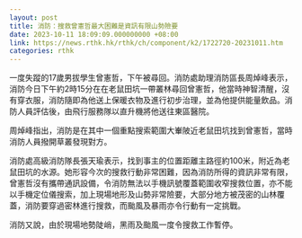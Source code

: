 ```yaml
---
layout: post
title: 消防：搜救曾憲哲最大困難是資訊有限山勢險要
date: 2023-10-11 18:09:09.000000000 +08:00
link: https://news.rthk.hk/rthk/ch/component/k2/1722720-20231011.htm
categories: rthk
---
```


一度失蹤的17歲男拔學生曾憲哲，下午被尋回。消防處助理消防區長周焯峰表示，消防今日下午約2時15分在在老鼠田坑一帶叢林尋回曾憲哲，他當時神智清醒，沒有穿衣服，消防隨即為他送上保暖衣物及進行初步治理，並為他提供能量飲品。消防人員評估後，由飛行服務隊以直升機將他送往東區醫院。

周焯峰指出，消防是在其中一個重點搜索範圍大輋陂近老鼠田坑找到曾憲哲，當時消防人員撥開草叢發現對方。

消防處高級消防隊長張天瑜表示，找到事主的位置距離主路徑約100米，附近為老鼠田坑的水源。她形容今次的搜救行動非常困難，因為消防所得的資訊非常有限，曾憲哲沒有攜帶通訊設備，令消防無法以手機訊號覆蓋範圍收窄搜救位置，亦不能以手機定位儀搜索，加上現場地形及山勢非常險要，大部分地方被茂密的山林覆蓋，消防要穿過密林進行搜救，而颱風及暴雨亦令行動有一定挑戰。

消防又說，由於現場地勢陡峭，黑雨及颱風一度令搜救工作暫停。
